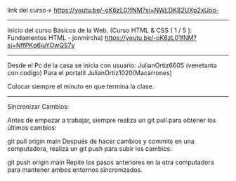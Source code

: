 link del curso-> https://youtu.be/-oK6zL01fNM?si=NWLDK82UXp2xUoo-

********************************************************************************************
Inicio del curso Básicos de la Web. (Curso HTML & CSS ( 1 / 5 ): Fundamentos HTML - jonmircha) https://youtu.be/-oK6zL01fNM?si=NffPKp6iuYOwQS7y


********************************************************************************************
Desde el Pc de la casa se inicia con usuario: JulianOrtiz6605 (venetanta con codigo)
Para el portatil JulianOrtiz1020(Macarrones)

Colocar siempre el minuto en que termina la clase.

********************************************************************************************
Sincronizar Cambios:

Antes de empezar a trabajar, siempre realiza un git pull para obtener los últimos cambios:


git pull origin main
Después de hacer cambios y commits en una computadora, realiza un git push para subir los cambios:


git push origin main
Repite los pasos anteriores en la otra computadora para mantener ambos entornos sincronizados.